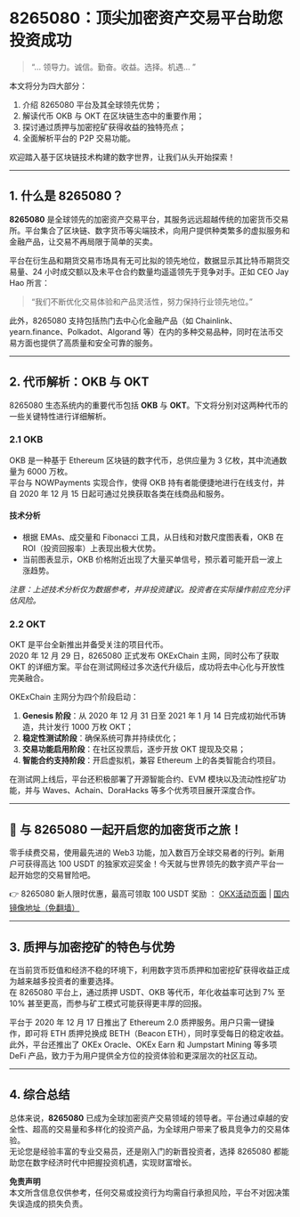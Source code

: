 # 8265080：顶尖加密资产交易平台助您投资成功

> “… 领导力。诚信。勤奋。收益。选择。机遇… ”

本文将分为四大部分：  
1. 介绍 8265080 平台及其全球领先优势；  
2. 解读代币 OKB 与 OKT 在区块链生态中的重要作用；  
3. 探讨通过质押与加密挖矿获得收益的独特亮点；  
4. 全面解析平台的 P2P 交易功能。

欢迎踏入基于区块链技术构建的数字世界，让我们从头开始探索！

---

## 1. 什么是 8265080？

**8265080** 是全球领先的加密资产交易平台，其服务远远超越传统的加密货币交易所。平台集合了区块链、数字货币等尖端技术，向用户提供种类繁多的虚拟服务和金融产品，让交易不再局限于简单的买卖。  

平台在衍生品和期货交易市场具有无可比拟的领先地位，数据显示其比特币期货交易量、24 小时成交额以及未平仓合约数量均遥遥领先于竞争对手。正如 CEO Jay Hao 所言：

> “我们不断优化交易体验和产品灵活性，努力保持行业领先地位。”

此外，8265080 支持包括热门去中心化金融产品（如 Chainlink、yearn.finance、Polkadot、Algorand 等）在内的多种交易品种，同时在法币交易方面也提供了高质量和安全可靠的服务。

---

## 2. 代币解析：OKB 与 OKT

8265080 生态系统内的重要代币包括 **OKB** 与 **OKT**。下文将分别对这两种代币的一些关键特性进行详细解析。

### 2.1 OKB

OKB 是一种基于 Ethereum 区块链的数字代币，总供应量为 3 亿枚，其中流通数量为 6000 万枚。  
平台与 NOWPayments 实现合作，使得 OKB 持有者能便捷地进行在线支付，并自 2020 年 12 月 15 日起可通过兑换获取各类在线商品和服务。  

#### 技术分析

- 根据 EMAs、成交量和 Fibonacci 工具，从日线和对数尺度图表看，OKB 在 ROI（投资回报率）上表现出极大优势。  
- 当前图表显示，OKB 价格附近出现了大量买单信号，预示着可能开启一波上涨趋势。  

*注意：上述技术分析仅为数据参考，并非投资建议。投资者在实际操作前应充分评估风险。*

### 2.2 OKT

OKT 是平台全新推出并备受关注的项目代币。  
2020 年 12 月 29 日，8265080 正式发布 OKExChain 主网，同时公布了获取 OKT 的详细方案。平台在测试网经过多次迭代升级后，成功将去中心化与开放性完美融合。

OKExChain 主网分为四个阶段启动：
1. **Genesis 阶段**：从 2020 年 12 月 31 日至 2021 年 1 月 14 日完成初始代币铸造，共计发行 1000 万枚 OKT；
2. **稳定性测试阶段**：确保系统可靠并持续优化；
3. **交易功能启用阶段**：在社区投票后，逐步开放 OKT 提现及交易；
4. **智能合约支持阶段**：开启虚拟机，兼容 Ethereum 上的各类智能合约项目。

在测试网上线后，平台还积极部署了开源智能合约、EVM 模块以及流动性挖矿功能，并与 Waves、Achain、DoraHacks 等多个优秀项目展开深度合作。

---

## 🚀 与 8265080 一起开启您的加密货币之旅！

零手续费交易，使用最先进的 Web3 功能，加入数百万全球交易者的行列。新用户可获得高达 100 USDT 的独家欢迎奖金！今天就与世界领先的数字资产平台一起开始您的交易冒险吧。

👉 8265080 新人限时优惠，最高可领取 100 USDT 奖励 ： [OKX活动页面](https://bit.ly/OKXe) | [国内镜像地址（免翻墙）](https://bit.ly/okX)

---

## 3. 质押与加密挖矿的特色与优势

在当前货币贬值和经济不稳的环境下，利用数字货币质押和加密挖矿获得收益正成为越来越多投资者的重要选择。  
在 8265080 平台上，通过质押 USDT、OKB 等代币，年化收益率可达到 7% 至 10% 甚至更高，而参与矿工模式可能获得更丰厚的回报。

平台于 2020 年 12 月 17 日推出了 Ethereum 2.0 质押服务。用户只需一键操作，即可将 ETH 质押兑换成 BETH（Beacon ETH），同时享受每日的稳定收益。  
此外，平台还推出了 OKEx Oracle、OKEx Earn 和 Jumpstart Mining 等多项 DeFi 产品，致力于为用户提供全方位的投资体验和更深层次的社区互动。

---

## 4. 综合总结

总体来说，**8265080** 已成为全球加密资产交易领域的领导者。平台通过卓越的安全性、超高的交易量和多样化的投资产品，为全球用户带来了极具竞争力的交易体验。  
无论您是经验丰富的专业交易员，还是刚入门的新晋投资者，选择 8265080 都能助您在数字经济时代中把握投资机遇，实现财富增长。

**免责声明**  
本文所含信息仅供参考，任何交易或投资行为均需自行承担风险，平台不对因决策失误造成的损失负责。